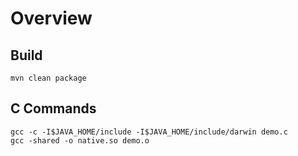 # Overview

## Build

    mvn clean package

## C Commands

    gcc -c -I$JAVA_HOME/include -I$JAVA_HOME/include/darwin demo.c
    gcc -shared -o native.so demo.o

